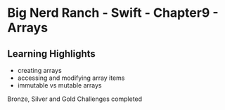 # Big Nerd Ranch - Swift - Chapter9 - Arrays

## Learning Highlights
* creating arrays
* accessing and modifying array items
* immutable vs mutable arrays

Bronze, Silver and Gold Challenges completed

